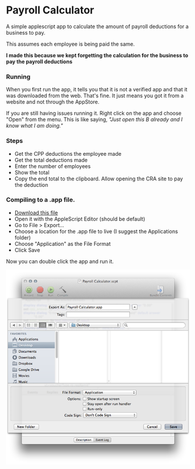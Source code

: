 Payroll Calculator
==================

A simple applescript app to calculate the amount of payroll deductions for a business to pay.

This assumes each employee is being paid the same.

**I made this because we kept forgetting the calculation for the business to pay the payroll deductions**

### Running

When you first run the app, it tells you that it is not a verified app and that it was downloaded from the web. That's fine. It just means you got it from a website and not through the AppStore.

If you are still having issues running it. Right click on the app and choose "Open" from the menu. This is like saying, *"Just open this B already and I know what I am doing."*

### Steps

* Get the CPP deductions the employee made
* Get the total deductions made
* Enter the number of employees
* Show the total
* Copy the end total to the clipboard. Allow opening the CRA site to pay the deduction

### Compiling to a .app file.

* [Download this file](https://github.com/james2doyle/payroll-calculator/archive/master.zip)
* Open it with the AppleScript Editor (should be default)
* Go to File > Export...
* Choose a location for the .app file to live (I suggest the Applications folder)
* Choose "Application" as the File Format
* Click Save

Now you can double click the app and run it.

![screenshot](https://raw.githubusercontent.com/james2doyle/payroll-calculator/master/screenshot.png)
